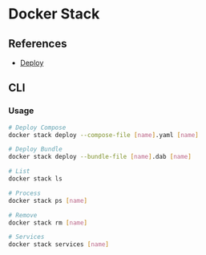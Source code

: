 # Docker Stack

## References

- [Deploy](https://docs.docker.com/compose/compose-file/#deploy)

## CLI

### Usage

```sh
# Deploy Compose
docker stack deploy --compose-file [name].yaml [name]

# Deploy Bundle
docker stack deploy --bundle-file [name].dab [name]

# List
docker stack ls

# Process
docker stack ps [name]

# Remove
docker stack rm [name]

# Services
docker stack services [name]
```
